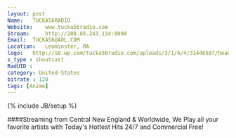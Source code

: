 ```yaml
---
layout: post
Name: 	TUCKA56RADIO
Website: 	www.tucka56radio.com
Stream: 	http://208.85.243.134:8090
Email: 	TUCKA56@AOL.COM
Location: 	Leominster, MA
logo: 	http://i0.wp.com/tucka56radio.com/uploads/3/1/4/4/31448587/header_images/1404242248.jpg
s_type : shoutcast
RadUID : 
category: United-States
bitrate : 128
tags: [Anime]
---
```

{% include JB/setup %}

####Streaming from Central New England & Worldwide, We Play all your favorite artists with Today's Hottest Hits 24/7 and Commercial Free! 